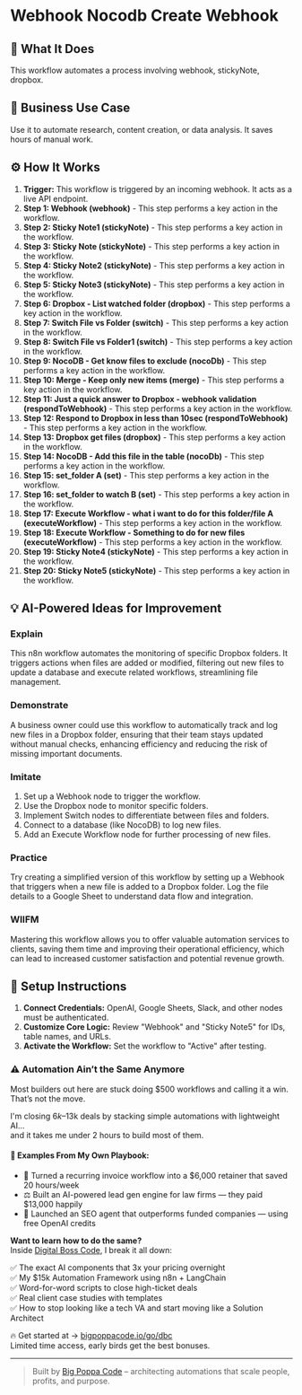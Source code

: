 # Webhook Nocodb Create Webhook

## 🚀 What It Does
This workflow automates a process involving webhook, stickyNote, dropbox.

## 💼 Business Use Case
Use it to automate research, content creation, or data analysis. It saves hours of manual work.

## ⚙️ How It Works
1.  **Trigger:** This workflow is triggered by an incoming webhook. It acts as a live API endpoint.
2. **Step 1: Webhook (webhook)** - This step performs a key action in the workflow.
3. **Step 2: Sticky Note1 (stickyNote)** - This step performs a key action in the workflow.
4. **Step 3: Sticky Note (stickyNote)** - This step performs a key action in the workflow.
5. **Step 4: Sticky Note2 (stickyNote)** - This step performs a key action in the workflow.
6. **Step 5: Sticky Note3 (stickyNote)** - This step performs a key action in the workflow.
7. **Step 6: Dropbox - List watched folder (dropbox)** - This step performs a key action in the workflow.
8. **Step 7: Switch File vs Folder (switch)** - This step performs a key action in the workflow.
9. **Step 8: Switch File vs Folder1 (switch)** - This step performs a key action in the workflow.
10. **Step 9: NocoDB - Get know files to exclude (nocoDb)** - This step performs a key action in the workflow.
11. **Step 10: Merge - Keep only new items (merge)** - This step performs a key action in the workflow.
12. **Step 11: Just a quick answer to Dropbox - webhook validation (respondToWebhook)** - This step performs a key action in the workflow.
13. **Step 12: Respond to Dropbox in less than 10sec (respondToWebhook)** - This step performs a key action in the workflow.
14. **Step 13: Dropbox get files (dropbox)** - This step performs a key action in the workflow.
15. **Step 14: NocoDB - Add this file in the table (nocoDb)** - This step performs a key action in the workflow.
16. **Step 15: set_folder A (set)** - This step performs a key action in the workflow.
17. **Step 16: set_folder to watch B (set)** - This step performs a key action in the workflow.
18. **Step 17: Execute Workflow - what i want to do for this folder/file A (executeWorkflow)** - This step performs a key action in the workflow.
19. **Step 18: Execute Workflow - Something to do for new files (executeWorkflow)** - This step performs a key action in the workflow.
20. **Step 19: Sticky Note4 (stickyNote)** - This step performs a key action in the workflow.
21. **Step 20: Sticky Note5 (stickyNote)** - This step performs a key action in the workflow.

## 💡 AI-Powered Ideas for Improvement
### Explain
This n8n workflow automates the monitoring of specific Dropbox folders. It triggers actions when files are added or modified, filtering out new files to update a database and execute related workflows, streamlining file management.

### Demonstrate
A business owner could use this workflow to automatically track and log new files in a Dropbox folder, ensuring that their team stays updated without manual checks, enhancing efficiency and reducing the risk of missing important documents.

### Imitate
1. Set up a Webhook node to trigger the workflow.
2. Use the Dropbox node to monitor specific folders.
3. Implement Switch nodes to differentiate between files and folders.
4. Connect to a database (like NocoDB) to log new files.
5. Add an Execute Workflow node for further processing of new files.

### Practice
Try creating a simplified version of this workflow by setting up a Webhook that triggers when a new file is added to a Dropbox folder. Log the file details to a Google Sheet to understand data flow and integration.

### WIIFM
Mastering this workflow allows you to offer valuable automation services to clients, saving them time and improving their operational efficiency, which can lead to increased customer satisfaction and potential revenue growth.

## 🔧 Setup Instructions
1. **Connect Credentials:** OpenAI, Google Sheets, Slack, and other nodes must be authenticated.
2. **Customize Core Logic:** Review "Webhook" and "Sticky Note5" for IDs, table names, and URLs.
3. **Activate the Workflow:** Set the workflow to "Active" after testing.

### ⚠️ Automation Ain’t the Same Anymore

Most builders out here are stuck doing $500 workflows and calling it a win.  
That’s not the move.  

I'm closing $6k–$13k deals by stacking simple automations with lightweight AI...  
and it takes me under 2 hours to build most of them.

#### 🧠 Examples From My Own Playbook:
- 🔁 Turned a recurring invoice workflow into a $6,000 retainer that saved 20 hours/week  
- ⚖️ Built an AI-powered lead gen engine for law firms — they paid $13,000 happily  
- 🚀 Launched an SEO agent that outperforms funded companies — using free OpenAI credits  

**Want to learn how to do the same?**  
Inside [Digital Boss Code](https://bigpoppacode.io/go/dbc), I break it all down:

✅ The exact AI components that 3x your pricing overnight  
✅ My $15k Automation Framework using n8n + LangChain  
✅ Word-for-word scripts to close high-ticket deals  
✅ Real client case studies with templates  
✅ How to stop looking like a tech VA and start moving like a Solution Architect  

🔥 Get started at → [bigpoppacode.io/go/dbc](https://bigpoppacode.io/go/dbc)  
Limited time access, early birds get the best bonuses.

---
> Built by [Big Poppa Code](https://bigpoppacode.io) – architecting automations that scale people, profits, and purpose.

